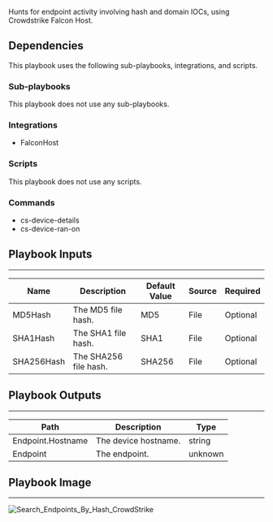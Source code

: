 Hunts for endpoint activity involving hash and domain IOCs, using Crowdstrike Falcon Host.

## Dependencies
This playbook uses the following sub-playbooks, integrations, and scripts.

### Sub-playbooks
This playbook does not use any sub-playbooks.

### Integrations
* FalconHost

### Scripts
This playbook does not use any scripts.

### Commands
* cs-device-details
* cs-device-ran-on

## Playbook Inputs
---

| **Name** | **Description** | **Default Value** | **Source** | **Required** |
| --- | --- | --- | --- | --- |
| MD5Hash | The MD5 file hash. | MD5 | File | Optional |
| SHA1Hash | The SHA1 file hash. | SHA1 | File | Optional |
| SHA256Hash | The SHA256 file hash. | SHA256 | File | Optional |

## Playbook Outputs
---

| **Path** | **Description** | **Type** |
| --- | --- | --- |
| Endpoint.Hostname | The device hostname. | string |
| Endpoint | The endpoint. | unknown |

## Playbook Image
---
![Search_Endpoints_By_Hash_CrowdStrike](../../doc_files/Search_Endpoints_By_Hash_CrowdStrike.png/n)

